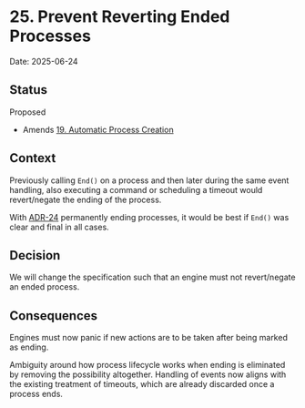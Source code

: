 # 25. Prevent Reverting Ended Processes

Date: 2025-06-24

## Status

Proposed

- Amends [19. Automatic Process Creation](0019-automatic-process-creation.md)

## Context

Previously calling `End()` on a process and then later during the same event
handling, also executing a command or scheduling a timeout would revert/negate
the ending of the process.

With [ADR-24](0024-permanently-end-processes.md) permanently ending processes,
it would be best if `End()` was clear and final in all cases.

## Decision

We will change the specification such that an engine must not revert/negate an
ended process.

## Consequences

Engines must now panic if new actions are to be taken after being marked as
ending.

Ambiguity around how process lifecycle works when ending is eliminated by
removing the possibility altogether. Handling of events now aligns with the
existing treatment of timeouts, which are already discarded once a process
ends.
